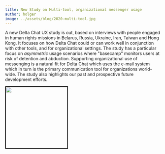 ```yaml
---
title: New Study on Multi-tool, organizational messenger usage
author: holger
image: ../assets/blog/2020-multi-tool.jpg
---
```


A new Delta Chat UX study is out, based on interviews with people engaged 
in human rights missions in Belarus, Russia, Ukraine, Iran, Taiwan and Hong Kong.
It focuses on how Delta Chat could or can work well in conjunction with other tools, 
and for organizational settings.  The study has a particular focus on
*asymmetric* usage scenarios where "basecamp" monitors users at risk of
detention and abduction. Supporting organizational use of messenging is
a natural fit for Delta Chat which uses the e-mail system which in turn
is the primary communication tool for organizations world-wide. The
study also highlights our past and prospective future development
efforts.

<a href="../assets/blog/2020-03-multitool-needfinding.pdf">
    <img src="../assets/blog/multi-tool-needfinding-report.pdf"
         width="200" style="border-width: 2px; border-color: black; border-style: solid;"/>
</a>

